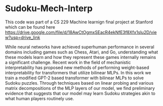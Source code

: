 # Sudoku-Mech-Interp

This code was part of a CS 229 Machine learnign final project at Stanford which can be found here https://drive.google.com/file/d/18AwCtOgmxSEacR4ekNfE3f8Xfx1slu2D/view?usp=drive_link

While neural networks have achieved superhuman performance in several domains including
games such as Chess, Atari, and Go, understanding what these models learn and how they represent these games internally remains a significant
challenge. Recent work in the field of mechanistic interpretability has proposed new methods of performing weight-based interpretability for transformers that utilize bilinear MLPs. 
In this work we train a modified GPT-2 based transformer with
bilinear MLPs to solve Sudoku puzzles. Through
techniques based on linear probing and various
matrix decompositions of the MLP layers of our
model, we find preliminary evidence that suggests
that our model may learn Sudoku strategies akin
to what human players routinely use.

